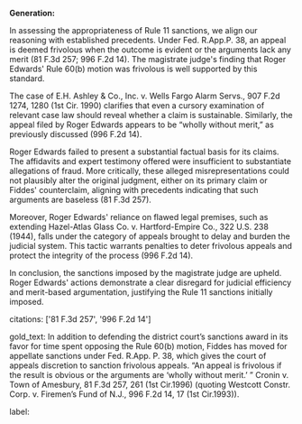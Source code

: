 **Generation:**

In assessing the appropriateness of Rule 11 sanctions, we align our reasoning with established precedents. Under Fed. R.App.P. 38, an appeal is deemed frivolous when the outcome is evident or the arguments lack any merit (81 F.3d 257; 996 F.2d 14). The magistrate judge's finding that Roger Edwards' Rule 60(b) motion was frivolous is well supported by this standard.

The case of E.H. Ashley & Co., Inc. v. Wells Fargo Alarm Servs., 907 F.2d 1274, 1280 (1st Cir. 1990) clarifies that even a cursory examination of relevant case law should reveal whether a claim is sustainable. Similarly, the appeal filed by Roger Edwards appears to be “wholly without merit,” as previously discussed (996 F.2d 14).

Roger Edwards failed to present a substantial factual basis for its claims. The affidavits and expert testimony offered were insufficient to substantiate allegations of fraud. More critically, these alleged misrepresentations could not plausibly alter the original judgment, either on its primary claim or Fiddes' counterclaim, aligning with precedents indicating that such arguments are baseless (81 F.3d 257).

Moreover, Roger Edwards' reliance on flawed legal premises, such as extending Hazel-Atlas Glass Co. v. Hartford-Empire Co., 322 U.S. 238 (1944), falls under the category of appeals brought to delay and burden the judicial system. This tactic warrants penalties to deter frivolous appeals and protect the integrity of the process (996 F.2d 14).

In conclusion, the sanctions imposed by the magistrate judge are upheld. Roger Edwards' actions demonstrate a clear disregard for judicial efficiency and merit-based argumentation, justifying the Rule 11 sanctions initially imposed.

citations: ['81 F.3d 257', '996 F.2d 14']

gold_text: In addition to defending the district court’s sanctions award in its favor for time spent opposing the Rule 60(b) motion, Fiddes has moved for appellate sanctions under Fed. R.App. P. 38, which gives the court of appeals discretion to sanction frivolous appeals. “An appeal is frivolous if the result is obvious or the arguments are ‘wholly without merit.’ ” Cronin v. Town of Amesbury, 81 F.3d 257, 261 (1st Cir.1996) (quoting Westcott Constr. Corp. v. Firemen’s Fund of N.J., 996 F.2d 14, 17 (1st Cir.1993)).

label: 